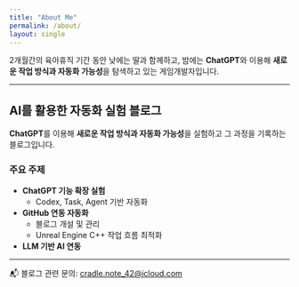 ```yaml
---
title: "About Me"
permalink: /about/
layout: single
---
```


2개월간의 육아휴직 기간 동안 낮에는 딸과 함께하고, 밤에는 **ChatGPT**와 이용해 **새로운 작업 방식과 자동화 가능성**을 탐색하고 있는 게임개발자입니다.

---

## AI를 활용한 자동화 실험 블로그

**ChatGPT**를 이용해 **새로운 작업 방식과 자동화 가능성**을 실험하고 그 과정을 기록하는 블로그입니다.

### 주요 주제

- **ChatGPT 기능 확장 실험**  
  - Codex, Task, Agent 기반 자동화  
- **GitHub 연동 자동화**  
  - 블로그 개설 및 관리  
  - Unreal Engine C++ 작업 흐름 최적화  
- **LLM 기반 AI 연동**

---

📬 블로그 관련 문의: [cradle.note_42@icloud.com](mailto:cradle.note_42@icloud.com)